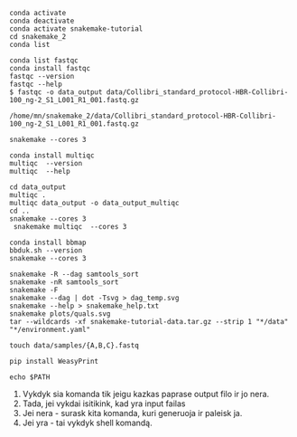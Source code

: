 ```
conda activate
conda deactivate
conda activate snakemake-tutorial
cd snakemake_2
conda list

conda list fastqc
conda install fastqc
fastqc --version
fastqc --help
$ fastqc -o data_output data/Collibri_standard_protocol-HBR-Collibri-100_ng-2_S1_L001_R1_001.fastq.gz

/home/mn/snakemake_2/data/Collibri_standard_protocol-HBR-Collibri-100_ng-2_S1_L001_R1_001.fastq.gz

snakemake --cores 3

conda install multiqc
multiqc  --version
multiqc  --help

cd data_output
multiqc .
multiqc data_output -o data_output_multiqc
cd ..
snakemake --cores 3
 snakemake multiqc  --cores 3

conda install bbmap
bbduk.sh --version
snakemake --cores 3

snakemake -R --dag samtools_sort
snakemake -nR samtools_sort
snakemake -F
snakemake --dag | dot -Tsvg > dag_temp.svg
snakemake --help > snakemake_help.txt
snakemake plots/quals.svg
tar --wildcards -xf snakemake-tutorial-data.tar.gz --strip 1 "*/data" "*/environment.yaml"

touch data/samples/{A,B,C}.fastq

pip install WeasyPrint

echo $PATH
```
1. Vykdyk sia komanda tik jeigu kazkas paprase output filo ir jo nera.
2. Tada, jei vykdai isitikink, kad yra input failas
3. Jei nera - surask kita komanda, kuri generuoja ir paleisk ja.
4. Jei yra - tai vykdyk shell komandą.

